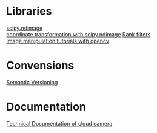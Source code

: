 Libraries
=========
[scipy.ndimage](http://docs.scipy.org/doc/scipy-0.16.1/reference/ndimage.html)<br>
[coordinate transformation with scipy.ndimage](http://docs.scipy.org/doc/scipy-0.17.0/reference/generated/scipy.ndimage.map_coordinates.html#scipy.ndimage.map_coordinates)
[Rank filters](http://scikit-image.org/docs/dev/auto_examples/applications/plot_rank_filters.html)<br>
[Image manipulation tutorials with opencv](http://opencv-python-tutroals.readthedocs.io/en/latest/index.html)<br>

Convensions
===========
[Semantic Versioning](http://semver.org/)

Documentation
=============
[Technical Documentation of cloud camera](http://wettermast-hamburg.zmaw.de/Downloads/Wolkenkamera_FE8174V.pdf)

